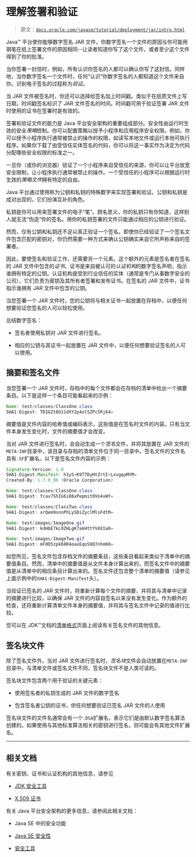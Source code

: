 # 理解签署和验证

> 原文：[`docs.oracle.com/javase/tutorial/deployment/jar/intro.html`](https://docs.oracle.com/javase/tutorial/deployment/jar/intro.html)

Java™ 平台使你能够数字签名 JAR 文件。你数字签名一个文件的原因与你可能用钢笔在纸上签署文件的原因相同--让读者知道你写了这个文件，或者至少这个文件得到了你的批准。

当你签署一封信时，例如，所有认识你签名的人都可以确认你写了这封信。同样地，当你数字签名一个文件时，任何“认识”你数字签名的人都知道这个文件来自你。识别电子签名的过程称为*验证*。

当 JAR 文件被签名时，你还可以选择给签名加上时间戳。类似于在纸质文件上写日期，时间戳签名标识了 JAR 文件签名的时间。时间戳可用于验证签署 JAR 文件时使用的证书在签署时是有效的。

签署和验证文件的能力是 Java 平台安全架构的重要组成部分。安全性由运行时生效的安全*策略*控制。你可以配置策略以授予小程序和应用程序安全权限。例如，你可以授予小程序执行通常被禁止的操作的权限，如读写本地文件或运行本地可执行程序。如果你下载了由受信任实体签名的代码，你可以将这一事实作为决定为代码分配哪些安全权限的标准之一。

一旦你（或你的浏览器）验证了一个小程序来自受信任的来源，你可以让平台放宽安全限制，让小程序执行通常被禁止的操作。一个受信任的小程序可以根据运行时生效的*策略文件*拥有特定的自由。

Java 平台通过使用称为公钥和私钥的特殊数字来实现签署和验证。公钥和私钥是成对出现的，它们扮演互补的角色。

私钥是你可以用来签署文件的电子“笔”。顾名思义，你的私钥只有你知道，这样别人就无法“伪造”你的签名。用你的私钥签署的文件只能通过相应的公钥进行验证。

然而，仅有公钥和私钥还不足以真正验证一个签名。即使你已经验证了一个签名文件包含匹配的密钥对，你仍然需要一种方式来确认公钥确实来自它所声称来自的签署者。

因此，要使签名和验证工作，还需要另一个元素。这个额外的元素是签名者在签名的 JAR 文件中包含的*证书*。证书是来自被认可的*认证机构*的数字签名声明，指示谁拥有特定的公钥。认证机构是受到行业信任的实体（通常是专门从事数字安全的公司），它们负责为密钥及其所有者签署和发布证书。在签名的 JAR 文件中，证书指示谁拥有 JAR 文件中包含的公钥。

当您签署一个 JAR 文件时，您的公钥将与相关证书一起放置在存档中，以便任何想要验证您签名的人可以轻松使用。

总结数字签名：

+   签名者使用私钥对 JAR 文件进行签名。

+   相应的公钥与其证书一起放置在 JAR 文件中，以便任何想要验证签名的人可以使用。

## 摘要和签名文件

当您签署一个 JAR 文件时，存档中的每个文件都会在存档的清单中给出一个摘要条目。以下是这样一个条目可能看起来的示例：

```java
Name: test/classes/ClassOne.class
SHA1-Digest: TD1GZt8G11dXY2p4olSZPc5Rj64=

```

摘要值是文件内容的哈希值或编码表示，这些值是在签名时文件的内容。只有当文件本身发生变化时，文件的摘要值才会改变。

当对 JAR 文件进行签名时，会自动生成一个*签名*文件，并将其放置在 JAR 文件的`META-INF`目录中，该目录与存档的清单文件位于同一目录中。签名文件的文件名具有`.SF`扩展名。以下是签名文件内容的示例：

```java
Signature-Version: 1.0
SHA1-Digest-Manifest: h1yS+K9T7DyHtZrtI+LxvgqaMYM=
Created-By: 1.7.0_06 (Oracle Corporation)

Name: test/classes/ClassOne.class
SHA1-Digest: fcav7ShIG6i86xPepmitOVo4vWY=

Name: test/classes/ClassTwo.class
SHA1-Digest: xrQem9snnPhLySDiZyclMlsFdtM=

Name: test/images/ImageOne.gif
SHA1-Digest: kdHbE7kL9ZHLgK7akHttYV4XIa0=

Name: test/images/ImageTwo.gif
SHA1-Digest: mF0D5zpk68R4oaxEqoS9Q7nhm60=

```

如您所见，签名文件包含存档文件的摘要条目，这些条目看起来类似于清单中的摘要值条目。然而，清单中的摘要值是从文件本身计算出来的，而签名文件中的摘要值是从清单中的相应条目计算出来的。签名文件还包含整个清单的摘要值（请参见上面示例中的`SHA1-Digest-Manifest`头）。

当验证已签名的 JAR 文件时，将重新计算每个文件的摘要，并将其与清单中记录的摘要进行比较，以确保 JAR 文件的内容自签名以来没有发生变化。作为额外的检查，还将重新计算清单文件本身的摘要值，并将其与签名文件中记录的值进行比较。

您可以在 JDK™文档的[清单格式](https://docs.oracle.com/javase/8/docs/technotes/guides/jar/jar.html#JAR_Manifest)页面上阅读有关签名文件的其他信息。

## 签名块文件

除了签名文件外，当对 JAR 文件进行签名时，*签名块*文件会自动放置在`META-INF`目录中。与清单文件或签名文件不同，签名块文件不是人类可读的。

签名块文件包含两个用于验证的关键元素：

+   使用签名者的私钥生成的 JAR 文件的数字签名

+   包含签名者公钥的证书，供任何想要验证已签名 JAR 文件的人使用

签名块文件的文件名通常会有一个`.DSA`扩展名，表示它们是由默认数字签名算法创建的。如果使用与其他标准算法相关的密钥进行签名，则可能会有其他文件扩展名。

* * *

## 相关文档

有关密钥、证书和认证机构的其他信息，请参见

+   [JDK 安全工具](https://docs.oracle.com/javase/8/docs/technotes/tools/index.html#security)

+   [X.509 证书](https://docs.oracle.com/javase/8/docs/technotes/guides/security/cert3.html)

有关 Java 平台安全架构的更多信息，请参阅此相关文档：

+   Java SE 中的安全功能

+   [Java SE 安全性](http://www.oracle.com/technetwork/java/javase/tech/index-jsp-136007.html)

+   [安全工具](https://docs.oracle.com/javase/8/docs/technotes/tools/index.html#security)
